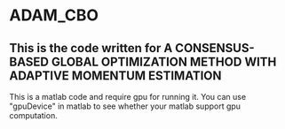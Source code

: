 # ADAM_CBO
## This is the code written for A CONSENSUS-BASED GLOBAL OPTIMIZATION METHOD WITH ADAPTIVE MOMENTUM ESTIMATION
This is a matlab code and require gpu for running it. You can use "gpuDevice" in matlab to see whether your matlab support gpu computation.
